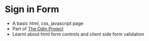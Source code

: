 # Sign in Form

- A basic html, css, javascript page
- Part of [The Odin Project](https://www.theodinproject.com/lessons/node-path-intermediate-html-and-css-form-validation)
- Learnt about html form controls and client side form validation
